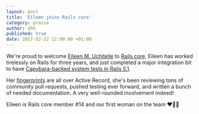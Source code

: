 ```yaml
---
layout: post
title: 'Eileen joins Rails core'
category: praise
author: dhh
published: true
date: 2017-02-22 12:00:00 +01:00
---
```


We're proud to welcome [Eileen M. Uchitelle](https://github.com/eileencodes) to [Rails core](http://rubyonrails.org/community/#core). Eileen has worked tirelessly on Rails for three years, and just completed a major integration bit to have [Capybara-backed system tests in Rails 5.1](https://github.com/rails/rails/pull/26703).

Her [fingerprints](http://contributors.rubyonrails.org/contributors/eileen-m-uchitelle/commits) are all over Active Record, she's been reviewing tons of community pull requests, pushed testing ever forward, and written a bunch of needed documentation. A very well-rounded involvement indeed!

Eileen is Rails core member #14 and our first woman on the team ❤️🎉👏
